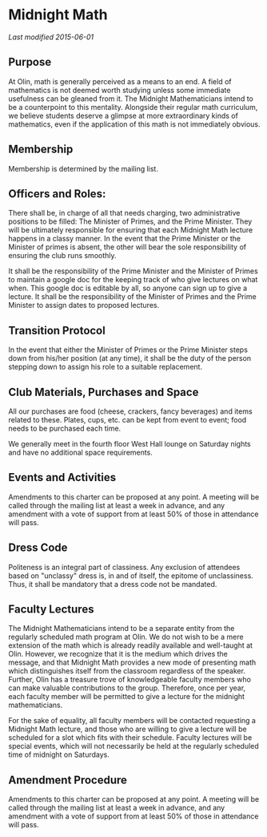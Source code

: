 # Midnight Math
*Last modified 2015-06-01*

## Purpose
At Olin, math is generally perceived as a means to an end. A field of mathematics is not deemed worth studying unless some immediate usefulness can be gleaned from it. The Midnight Mathematicians intend to be a counterpoint to this mentality. Alongside their regular math curriculum, we believe students deserve a glimpse at more extraordinary kinds of mathematics, even if the application of this math is not immediately obvious.

## Membership
Membership is determined by the mailing list.

## Officers and Roles:
There shall be, in charge of all that needs charging, two administrative positions to be filled: The Minister of Primes, and the Prime Minister. They will be ultimately responsible for ensuring that each Midnight Math lecture happens in a classy manner. In the event that the Prime Minister or the Minister of primes is absent, the other will bear the sole responsibility of ensuring the club runs smoothly. 

It shall be the responsibility of the Prime Minister and the Minister of Primes to maintain a google doc for the keeping track of who give lectures on what when.  This google doc is editable by all, so anyone can sign up to give a lecture. It shall be the responsibility of the Minister of Primes and the Prime Minister to assign dates to proposed lectures.

## Transition Protocol
In the event that either the Minister of Primes or the Prime Minister steps down from his/her position (at any time), it shall be the duty of the person stepping down to assign his role to a suitable replacement.

## Club Materials, Purchases and Space
All our purchases are food (cheese, crackers, fancy beverages) and items related to these. Plates, cups, etc. can be kept from event to event; food needs to be purchased each time.

We generally meet in the fourth floor West Hall lounge on Saturday nights and have no additional space requirements.

## Events and Activities
Amendments to this charter can be proposed at any point. A meeting will be called through the mailing list at least a week in advance, and any amendment with a vote of support from at least 50% of those in attendance will pass.

## Dress Code
Politeness is an integral part of classiness. Any exclusion of attendees based on "unclassy" dress is, in and of itself, the epitome of unclassiness. Thus, it shall be mandatory that a dress code not be mandated.

## Faculty Lectures
The Midnight Mathematicians intend to be a separate entity from the regularly scheduled math program at Olin. We do not wish to be a mere extension of the math which is already readily available and well-taught at Olin. However, we recognize that it is the medium which drives the message, and that Midnight Math provides a new mode of presenting math which distinguishes itself from the classroom regardless of the speaker. Further, Olin has a treasure trove of knowledgeable faculty members who can make valuable contributions to the group. Therefore, once per year, each faculty member will be permitted to give a lecture for the midnight mathematicians.

For the sake of equality, all faculty members will be contacted requesting a Midnight Math lecture, and those who are willing to give a lecture will be scheduled for a slot which fits with their schedule. Faculty lectures will be special events, which will not necessarily be held at the regularly scheduled time of midnight on Saturdays.

## Amendment Procedure
Amendments to this charter can be proposed at any point. A meeting will be called through the mailing list at least a week in advance, and any amendment with a vote of support from at least 50% of those in attendance will pass.
